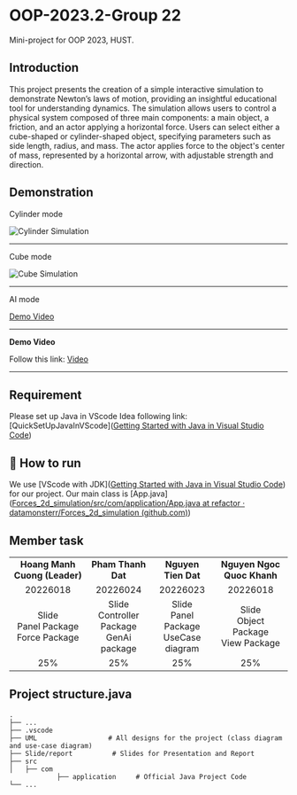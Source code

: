 # OOP-2023.2-Group 22

Mini-project for OOP 2023, HUST.

## Introduction

This project presents the creation of a simple interactive simulation to demonstrate Newton’s laws of motion, providing an insightful educational tool for understanding dynamics. The simulation allows users to control a physical system composed of three main components: a main object, a friction, and an actor applying a horizontal force. Users can select either a cube-shaped or cylinder-shaped object, specifying parameters such as side length, radius, and mass. The actor applies force to the object's center of mass, represented by a horizontal arrow, with adjustable strength and direction.

## Demonstration

Cylinder mode

![Cylinder Simulation](https://raw.githubusercontent.com/Cuong102904/Forces_2d_simulation/feature/add_report/slide/cylinder.png)

---

Cube mode

![Cube Simulation](https://raw.githubusercontent.com/Cuong102904/Forces_2d_simulation/feature/add_report/slide/Cube.png)

---

AI mode

[Demo Video](https://husteduvn-my.sharepoint.com/personal/cuong_hm226018_sis_hust_edu_vn/_layouts/15/stream.aspx?id=%2Fpersonal%2Fcuong%5Fhm226018%5Fsis%5Fhust%5Fedu%5Fvn%2FDocuments%2FC%C6%B0%E1%BB%9Dng%2Dsv%2Funiversity%5FHUST%2FOOP%2FDEMO%2Emp4&nav=eyJyZWZlcnJhbEluZm8iOnsicmVmZXJyYWxBcHAiOiJPbmVEcml2ZUZvckJ1c2luZXNzIiwicmVmZXJyYWxBcHBQbGF0Zm9ybSI6IldlYiIsInJlZmVycmFsTW9kZSI6InZpZXciLCJyZWZlcnJhbFZpZXciOiJNeUZpbGVzTGlua0NvcHkifX0&ga=1&referrer=StreamWebApp%2EWeb&referrerScenario=AddressBarCopied%2Eview%2E957e25e5%2D8acb%2D4f4d%2D9b3e%2D12b7f06bda61)

---

**Demo Video**

Follow this link: [Video](<(https://husteduvn-my.sharepoint.com/:v:/g/personal/cuong_hm226018_sis_hust_edu_vn/EQjuU44UpCRDoN-0igbMlOwBvOvL7dcGgrb1RRmFAKHLxA?nav=eyJyZWZlcnJhbEluZm8iOnsicmVmZXJyYWxBcHAiOiJPbmVEcml2ZUZvckJ1c2luZXNzIiwicmVmZXJyYWxBcHBQbGF0Zm9ybSI6IldlYiIsInJlZmVycmFsTW9kZSI6InZpZXciLCJyZWZlcnJhbFZpZXciOiJNeUZpbGVzTGlua0NvcHkifX0&e=iivBnb)>)

---

## Requirement

Please set up Java in VScode Idea following link: [QuickSetUpJavaInVScode]([Getting Started with Java in Visual Studio Code](https://code.visualstudio.com/docs/java/java-tutorial))

## 🚀 How to run

We use [VScode with JDK]([Getting Started with Java in Visual Studio Code](https://code.visualstudio.com/docs/java/java-tutorial)) for our project.
Our main class is [App.java]([Forces_2d_simulation/src/com/application/App.java at refactor · datamonsterr/Forces_2d_simulation (github.com)](https://github.com/datamonsterr/Forces_2d_simulation/blob/refactor/src/com/application/App.java))

## Member task

|                                               |                                               |                                           |                                             |
| :-------------------------------------------: | :-------------------------------------------: | :---------------------------------------: | :-----------------------------------------: |
|         **Hoang Manh Cuong (Leader)**         |              **Pham Thanh Dat**               |            **Nguyen Tien Dat**            |         **Nguyen Ngoc Quoc Khanh**          |
|                   20226018                    |                   20226024                    |                 20226023                  |                  20226018                   |
| Slide <br>Panel Package <br>Force Package<br> | Slide <br>Controller Package<br>GenAi package | Slide<br>Panel Package<br>UseCase diagram | Slide <br> Object Package <br> View Package |
|                      25%                      |                      25%                      |                    25%                    |                     25%                     |

## Project structure.java

    .
    ├── ...
    ├── .vscode
    ├── UML                  # All designs for the project (class diagram and use-case diagram)
    ├── Slide/report          # Slides for Presentation and Report
    ├── src
    │   ├── com
    		    ├── application     # Official Java Project Code
    └── ...
